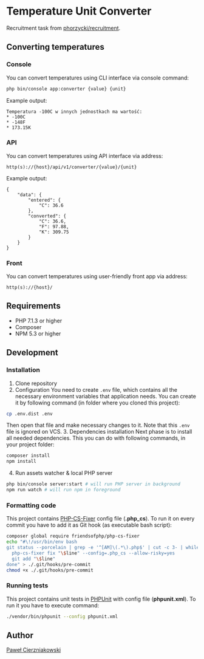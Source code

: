 # Temperature Unit Converter

Recruitment task from [phorzycki/recruitment](https://github.com/phorzycki/recruitment).

## Converting temperatures
### Console
You can convert temperatures using CLI interface via console command:

```bash
php bin/console app:converter {value} {unit}
```

Example output:

```
Temperatura -100C w innych jednostkach ma wartość:
* -100C
* -148F
* 173.15K
```

### API
You can convert temperatures using API interface via address:
```
http(s)://{host}/api/v1/converter/{value}/{unit}
```

Example output:

```
{
    "data": {
        "entered": {
            "C": 36.6
        },
        "converted": {
            "C": 36.6,
            "F": 97.88,
            "K": 309.75
        }
    }
}
```

### Front
You can convert temperatures using user-friendly front app via address:
```
http(s)://{host}/
```

## Requirements
* PHP 7.1.3 or higher
* Composer
* NPM 5.3 or higher

## Development

### Installation
1. Clone repository
2. Configuration
You need to create `.env` file, which contains all the necessary environment variables that application needs. You can
 create it by following command (in folder where you cloned this project):

```bash
cp .env.dist .env
```

Then open that file and make necessary changes to it. Note that this `.env` file is ignored on VCS.
3. Dependencies installation
Next phase is to install all needed dependencies. This you can do with following commands, in your project folder:

```bash
composer install
npm install
```

4. Run assets watcher & local PHP server

```bash
php bin/console server:start # will run PHP server in background
npm run watch # will run npm in foreground
```

### Formatting code
This project contains [PHP-CS-Fixer](https://github.com/FriendsOfPHP/PHP-CS-Fixer) config file (**.php_cs**). To run it
 on every commit you have to add it as Git hook (as executable bash script):

```bash
composer global require friendsofphp/php-cs-fixer
echo "#\!/usr/bin/env bash
git status --porcelain | grep -e '^[AM]\(.*\).php$' | cut -c 3- | while read line; do
  php-cs-fixer fix "\$line" --config=.php_cs --allow-risky=yes
  git add "\$line"
done" > ./.git/hooks/pre-commit
chmod +x ./.git/hooks/pre-commit
```

### Running tests
This project contains unit tests in [PHPUnit](https://phpunit.de/) with config file (**phpunit.xml**). To run it you
 have to execute command:

```bash
./vendor/bin/phpunit --config phpunit.xml
```

## Author
[Paweł Cierzniakowski](mailto:pawel@cierzniakowski.pl)
